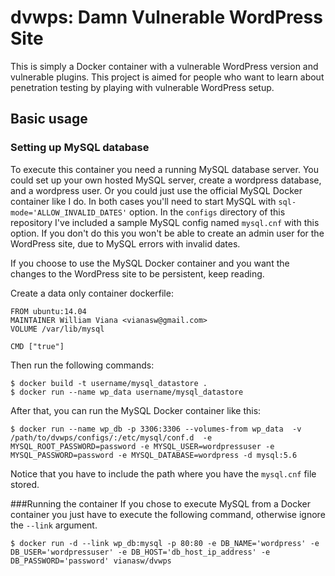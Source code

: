 # dvwps: Damn Vulnerable WordPress Site

This is simply a Docker container with a vulnerable WordPress version and vulnerable plugins. This project is aimed for people who want to learn about penetration testing by playing with vulnerable WordPress setup. 

## Basic usage
### Setting up MySQL database

To execute this container you need a running MySQL database server. You could set up your own hosted MySQL server, create a wordpress database, and a wordpress user. Or you could just use the official MySQL Docker container like I do. In both cases you'll need to start MySQL with `sql-mode='ALLOW_INVALID_DATES'` option. In the `configs` directory of this repository I've included a sample MySQL config named `mysql.cnf` with this option. If you don't do this you won't be able to create an admin user for the WordPress site, due to MySQL errors with invalid dates.

If you choose to use the MySQL Docker container and you want the changes to the WordPress site to be persistent, keep reading.

Create a data only container dockerfile:

```
FROM ubuntu:14.04
MAINTAINER William Viana <vianasw@gmail.com>
VOLUME /var/lib/mysql

CMD ["true"]
```

Then run the following commands:
```
$ docker build -t username/mysql_datastore .
$ docker run --name wp_data username/mysql_datastore
```

After that, you can run the MySQL Docker container like this:

```
$ docker run --name wp_db -p 3306:3306 --volumes-from wp_data  -v /path/to/dvwps/configs/:/etc/mysql/conf.d  -e MYSQL_ROOT_PASSWORD=password -e MYSQL_USER=wordpressuser -e MYSQL_PASSWORD=password -e MYSQL_DATABASE=wordpress -d mysql:5.6
```

Notice that you have to include the path where you have the `mysql.cnf` file stored.

###Running the container
If you chose to execute MySQL from a Docker container you just have to execute the following command, otherwise ignore the `--link` argument.

```
$ docker run -d --link wp_db:mysql -p 80:80 -e DB_NAME='wordpress' -e DB_USER='wordpressuser' -e DB_HOST='db_host_ip_address' -e DB_PASSWORD='password' vianasw/dvwps
```

